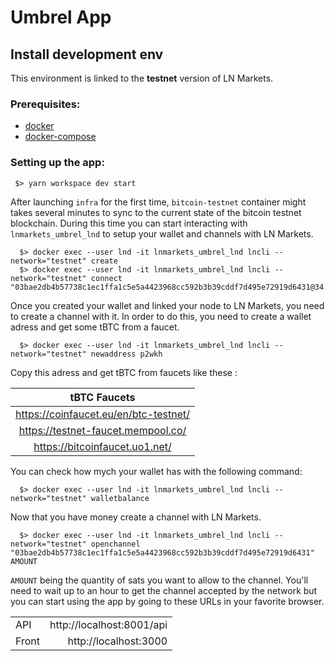 # Umbrel App

## Install development env

This environment is linked to the **testnet** version of LN Markets.

### Prerequisites:

- [docker]()
- [docker-compose]()

### Setting up the app:

```shell
 $> yarn workspace dev start
```

After launching `infra` for the first time, `bitcoin-testnet` container might takes several minutes to sync to the current state of the bitcoin testnet blockchain. During this time you can start interacting with `lnmarkets_umbrel_lnd` to setup your wallet and channels with LN Markets.

```shell
  $> docker exec --user lnd -it lnmarkets_umbrel_lnd lncli --network="testnet" create
  $> docker exec --user lnd -it lnmarkets_umbrel_lnd lncli --network="testnet" connect "03bae2db4b57738c1ec1ffa1c5e5a4423968cc592b3b39cddf7d495e72919d6431@34.192.102.161:9735"
```

Once you created your wallet and linked your node to LN Markets, you need to create a channel with it. In order to do this, you need to create a wallet adress and get some tBTC from a faucet.

```shell
  $> docker exec --user lnd -it lnmarkets_umbrel_lnd lncli --network="testnet" newaddress p2wkh
```

Copy this adress and get tBTC from faucets like these :

| tBTC Faucets |
| :---: |
| https://coinfaucet.eu/en/btc-testnet/ |
| https://testnet-faucet.mempool.co/ |
| https://bitcoinfaucet.uo1.net/ |

You can check how mych your wallet has with the following command:

```shell
  $> docker exec --user lnd -it lnmarkets_umbrel_lnd lncli --network="testnet" walletbalance
```

Now that you have money create a channel with LN Markets.

```shell
  $> docker exec --user lnd -it lnmarkets_umbrel_lnd lncli --network="testnet" openchannel "03bae2db4b57738c1ec1ffa1c5e5a4423968cc592b3b39cddf7d495e72919d6431" AMOUNT
```

`AMOUNT` being the quantity of sats you want to allow to the channel. You'll need to wait up to an hour to get the channel accepted by the network but you can start using the app by going to these URLs in your favorite browser.

| | |
| ------------- |-------------:|
| API     | http://localhost:8001/api | 
| Front    | http://localhost:3000  |

